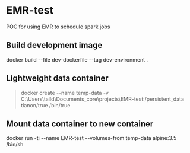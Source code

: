 # EMR-test
POC for using EMR to schedule spark jobs

## Build development image
docker build --file dev-dockerfile --tag dev-environment .

## Lightweight data container
> docker create --name temp-data -v C:\Users\talld\Documents\_core\projects\EMR-test\:/persistent_data tianon/true /bin/true

## Mount data container to new container
docker run -ti --name EMR-test --volumes-from temp-data alpine:3.5 /bin/sh
